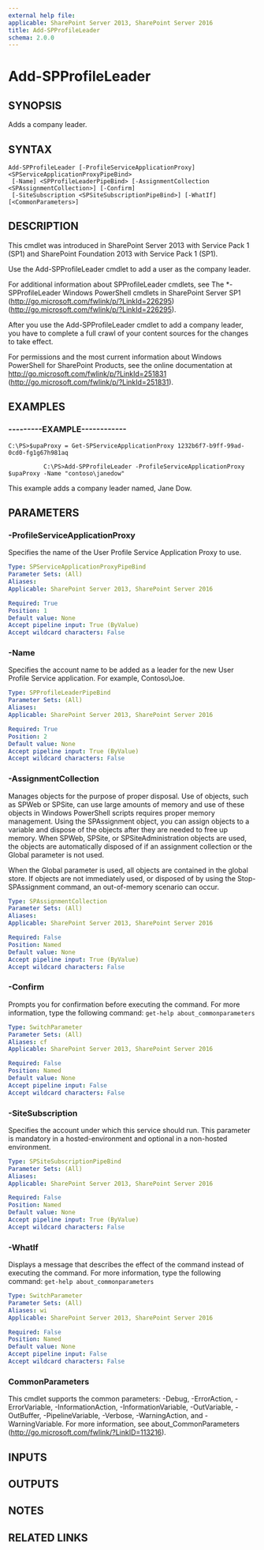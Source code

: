 ```yaml
---
external help file: 
applicable: SharePoint Server 2013, SharePoint Server 2016
title: Add-SPProfileLeader
schema: 2.0.0
---
```


# Add-SPProfileLeader

## SYNOPSIS
Adds a company leader.

## SYNTAX

```
Add-SPProfileLeader [-ProfileServiceApplicationProxy] <SPServiceApplicationProxyPipeBind>
 [-Name] <SPProfileLeaderPipeBind> [-AssignmentCollection <SPAssignmentCollection>] [-Confirm]
 [-SiteSubscription <SPSiteSubscriptionPipeBind>] [-WhatIf] [<CommonParameters>]
```

## DESCRIPTION
This cmdlet was introduced in SharePoint Server 2013 with Service Pack 1 (SP1) and SharePoint Foundation 2013 with Service Pack 1 (SP1).

Use the Add-SPProfileLeader cmdlet to add a user as the company leader.

For additional information about SPProfileLeader cmdlets, see The *-SPProfileLeader Windows PowerShell cmdlets in SharePoint Server SP1 (http://go.microsoft.com/fwlink/p/?LinkId=226295) (http://go.microsoft.com/fwlink/p/?LinkId=226295).

After you use the Add-SPProfileLeader cmdlet to add a company leader, you have to complete a full crawl of your content sources for the changes to take effect.

For permissions and the most current information about Windows PowerShell for SharePoint Products, see the online documentation at http://go.microsoft.com/fwlink/p/?LinkId=251831 (http://go.microsoft.com/fwlink/p/?LinkId=251831).

## EXAMPLES

### ---------EXAMPLE------------ 
```
C:\PS>$upaProxy = Get-SPServiceApplicationProxy 1232b6f7-b9ff-99ad-0cd0-fg1g67h981aq

          C:\PS>Add-SPProfileLeader -ProfileServiceApplicationProxy $upaProxy -Name "contoso\janedow"
```

This example adds a company leader named, Jane Dow.

## PARAMETERS

### -ProfileServiceApplicationProxy
Specifies the name of the User Profile Service Application Proxy to use.

```yaml
Type: SPServiceApplicationProxyPipeBind
Parameter Sets: (All)
Aliases: 
Applicable: SharePoint Server 2013, SharePoint Server 2016

Required: True
Position: 1
Default value: None
Accept pipeline input: True (ByValue)
Accept wildcard characters: False
```

### -Name
Specifies the account name to be added as a leader for the new User Profile Service application.
For example, Contoso\Joe.

```yaml
Type: SPProfileLeaderPipeBind
Parameter Sets: (All)
Aliases: 
Applicable: SharePoint Server 2013, SharePoint Server 2016

Required: True
Position: 2
Default value: None
Accept pipeline input: True (ByValue)
Accept wildcard characters: False
```

### -AssignmentCollection
Manages objects for the purpose of proper disposal.
Use of objects, such as SPWeb or SPSite, can use large amounts of memory and use of these objects in Windows PowerShell scripts requires proper memory management.
Using the SPAssignment object, you can assign objects to a variable and dispose of the objects after they are needed to free up memory.
When SPWeb, SPSite, or SPSiteAdministration objects are used, the objects are automatically disposed of if an assignment collection or the Global parameter is not used.

When the Global parameter is used, all objects are contained in the global store.
If objects are not immediately used, or disposed of by using the Stop-SPAssignment command, an out-of-memory scenario can occur.

```yaml
Type: SPAssignmentCollection
Parameter Sets: (All)
Aliases: 
Applicable: SharePoint Server 2013, SharePoint Server 2016

Required: False
Position: Named
Default value: None
Accept pipeline input: True (ByValue)
Accept wildcard characters: False
```

### -Confirm
Prompts you for confirmation before executing the command.
For more information, type the following command: `get-help about_commonparameters`

```yaml
Type: SwitchParameter
Parameter Sets: (All)
Aliases: cf
Applicable: SharePoint Server 2013, SharePoint Server 2016

Required: False
Position: Named
Default value: None
Accept pipeline input: False
Accept wildcard characters: False
```

### -SiteSubscription
Specifies the account under which this service should run.
This parameter is mandatory in a hosted-environment and optional in a non-hosted environment.

```yaml
Type: SPSiteSubscriptionPipeBind
Parameter Sets: (All)
Aliases: 
Applicable: SharePoint Server 2013, SharePoint Server 2016

Required: False
Position: Named
Default value: None
Accept pipeline input: True (ByValue)
Accept wildcard characters: False
```

### -WhatIf
Displays a message that describes the effect of the command instead of executing the command.
For more information, type the following command: `get-help about_commonparameters`

```yaml
Type: SwitchParameter
Parameter Sets: (All)
Aliases: wi
Applicable: SharePoint Server 2013, SharePoint Server 2016

Required: False
Position: Named
Default value: None
Accept pipeline input: False
Accept wildcard characters: False
```

### CommonParameters
This cmdlet supports the common parameters: -Debug, -ErrorAction, -ErrorVariable, -InformationAction, -InformationVariable, -OutVariable, -OutBuffer, -PipelineVariable, -Verbose, -WarningAction, and -WarningVariable. For more information, see about_CommonParameters (http://go.microsoft.com/fwlink/?LinkID=113216).

## INPUTS

## OUTPUTS

## NOTES

## RELATED LINKS

